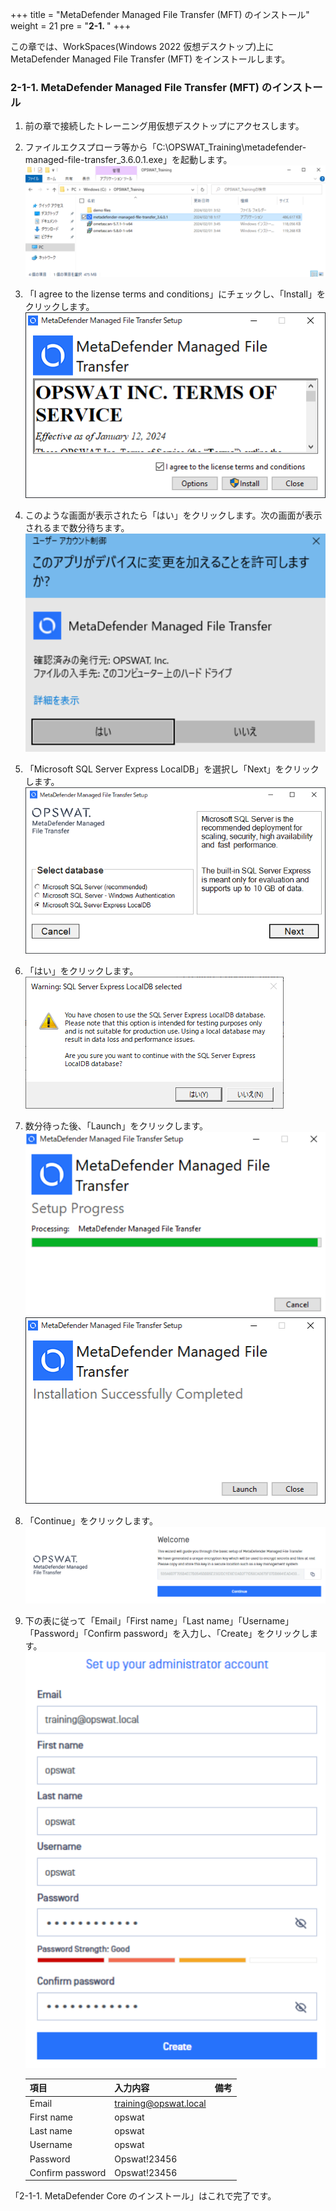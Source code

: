 +++
title = "MetaDefender Managed File Transfer (MFT) のインストール"
weight = 21
pre = "<b>2-1. </b>"
+++

この章では、WorkSpaces(Windows 2022 仮想デスクトップ)上にMetaDefender Managed File Transfer (MFT) をインストールします。

### 2-1-1. MetaDefender Managed File Transfer (MFT) のインストール

1. 前の章で接続したトレーニング用仮想デスクトップにアクセスします。
1. ファイルエクスプローラ等から「C:\OPSWAT_Training\metadefender-managed-file-transfer_3.6.0.1.exe」を起動します。
    ![](/images/lab2/Kiosk01-3.PNG)
1. 「I agree to the lizense terms and conditions」にチェックし、「Install」をクリックします。
    ![](/images/lab2/Kiosk01.PNG)
1. このような画面が表示されたら「はい」をクリックします。次の画面が表示されるまで数分待ちます。
    ![](/images/lab2/Kiosk01-2.PNG)
1. 「Microsoft SQL Server Express LocalDB」を選択し「Next」をクリックします。
    ![](/images/lab2/Kiosk02.PNG)
1. 「はい」をクリックします。
    ![](/images/lab2/Kiosk03.PNG)
1. 数分待った後、「Launch」をクリックします。
    ![](/images/lab2/Kiosk03-2.PNG)
    ![](/images/lab2/Kiosk04.PNG)
1. 「Continue」をクリックします。
    ![](/images/lab2/Kiosk05.PNG)
1. 下の表に従って「Email」「First name」「Last name」「Username」「Password」「Confirm password」を入力し、「Create」をクリックします。
    ![](/images/lab2/Kiosk06.PNG)

    
    | 項目 | 入力内容 | 備考 |
    | ---- | ---- | ---- |
    | Email | training@opswat.local | |
    | First name | opswat | |
    | Last name | opswat | |
    | Username | opswat | |
    | Password | Opswat!23456 | |
    | Confirm password | Opswat!23456 | |

「2-1-1. MetaDefender Core のインストール」はこれで完了です。

